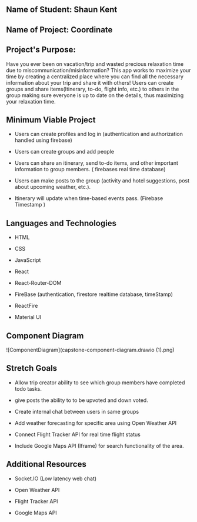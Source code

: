 ## Name of Student: Shaun Kent
 
## Name of Project: Coordinate
 
## Project's Purpose:
 
Have you ever been on vacation/trip and wasted precious relaxation time due to miscommunication/misinformation? This app works to maximize your time by creating a centralized place where you can find all the necessary information about your trip and share it with others! Users can create groups and share items(Itinerary, to-do, flight info, etc.) to others in the group making sure everyone is up to date on the details, thus maximizing your relaxation time.  
 
## Minimum Viable Project
 
* Users can create profiles and log in (authentication and authorization handled using firebase)  
 
* Users can create groups and add people
 
* Users can share an itinerary, send to-do items, and other important information to group members. ( firebases real time database)
 
* Users can make posts to the group (activity and hotel suggestions, post about upcoming weather, etc.).
 
* Itinerary will update when time-based events pass. (Firebase Timestamp )
 
## Languages and Technologies
 
* HTML
 
* CSS
 
* JavaScript
 
* React
 
* React-Router-DOM
 
* FireBase (authentication, firestore realtime database, timeStamp)
 
* ReactFire
 
* Material UI
 
## Component Diagram
 
![ComponentDiagram](capstone-component-diagram.drawio (1).png)
 
## Stretch Goals
* Allow trip creator ability to see which group members have completed todo tasks.
 
* give posts the ability to to be upvoted and down voted.
 
* Create internal chat between users in same groups
 
* Add weather forecasting for specific area using Open Weather API
 
* Connect Flight Tracker API for real time flight status
 
* Include Google Maps API (Iframe) for search functionality of the area.
 
## Additional Resources
 
* Socket.IO (Low latency web chat)
 
* Open Weather API
 
* Flight Tracker API
 
* Google Maps API
 
